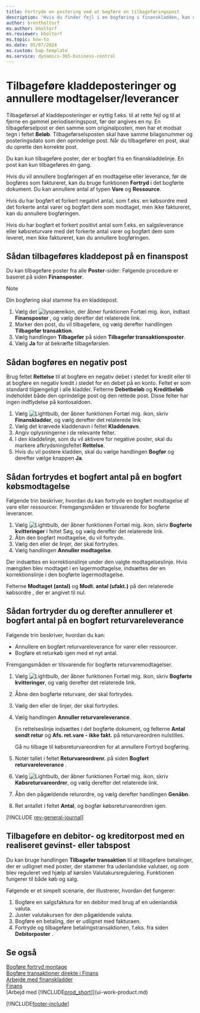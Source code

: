 ```yaml
---
title: Fortryde en postering ved at bogføre en tilbageføringspost
description: 'Hvis du finder fejl i en bogføring i finanskladden, kan du bruge funktionen Tilbagefør transaktion til at fortryde bogføringen med et korrekt revisionsspor.'
author: brentholtorf
ms.author: bholtorf
ms.reviewer: bholtorf
ms.topic: how-to
ms.date: 05/07/2024
ms.custom: bap-template
ms.service: dynamics-365-business-central
---
```

# Tilbageføre kladdeposteringer og annullere modtagelser/leverancer

Tilbageførsel af kladdeposteringer er nyttig f.eks. til at rette fejl og til at fjerne en gammel periodiseringspost, før der angives en ny. En tilbageførselpost er den samme som originalposten, men har et modsat tegn i feltet **Beløb**. Tilbageførselsposten skal have samme bilagsnummer og posteringsdato som den oprindelige post. Når du tilbagefører en post, skal du oprette den korrekte post.

Du kan kun tilbageføre poster, der er bogført fra en finanskladdelinje. En post kan kun tilbageføres én gang.

Hvis du vil annullere bogføringen af en modtagelse eller leverance, før de bogføres som faktureret, kan du bruge funktionen **Fortryd** i det bogførte dokument. Du kan annullere antal af typen **Vare** og **Ressource**.

Hvis du har bogført et forkert negativt antal, som f.eks. en købsordre med det forkerte antal varer og bogført dem som modtaget, men ikke faktureret, kan du annullere bogføringen.

Hvis du har bogført et forkert positivt antal som f.eks. en salgsleverance eller købsreturvare med det forkerte antal varer og bogført dem som leveret, men ikke faktureret, kan du annullere bogføringen.

## Sådan tilbageføres kladdepost på en finanspost

Du kan tilbageføre poster fra alle **Poster**-sider: Følgende procedure er baseret på siden **Finansposter**.

> [!NOTE]
> Din bogføring skal stamme fra en kladdepost.

1. Vælg det ![lyspæreikon, der åbner funktionen Fortæl mig.](media/ui-search/search_small.png "Fortæl mig, hvad du vil foretage dig") ikon, indtast **Finansposter** , og vælg derefter det relaterede link.
2. Marker den post, du vil tilbageføre, og vælg derefter handlingen **Tilbagefør transaktion**.
3. Vælg handlingen **Tilbagefør** på siden **Tilbagefør transaktionsposter**.
4. Vælg **Ja** for at bekræfte tilbageførslen.

## Sådan bogføres en negativ post  

Brug feltet **Rettelse** til at bogføre en negativ debet i stedet for kredit eller til at bogføre en negativ kredit i stedet for en debet på en konto. Feltet er som standard tilgængeligt i alle kladder. Felterne **Debetbeløb** og **Kreditbeløb** indeholdet både den oprindelige post og den rettede post. Disse felter har ingen indflydelse på kontosaldoen.  

1. Vælg ![Lightbulb, der åbner funktionen Fortæl mig.](media/ui-search/search_small.png "Fortæl mig, hvad du vil foretage dig") ikon, skriv **Finanskladder**, og vælg derefter det relaterede link  
2. Vælg det krævede kladdenavn i feltet **Kladdenavn**.  
3. Angiv oplysningerne i de relevante felter.  
4. I den kladdelinje, som du vil aktivere for negative poster, skal du markere afkrydsningsfeltet **Rettelse**.  
5. Hvis du vil postere kladden, skal du vælge handlingen **Bogfør** og derefter vælge knappen **Ja**.

## Sådan fortrydes et bogført antal på en bogført købsmodtagelse  

Følgende trin beskriver, hvordan du kan fortryde en bogført modtagelse af vare eller ressourcer. Fremgangsmåden er tilsvarende for bogførte leverancer.

1. Vælg ![Lightbulb, der åbner funktionen Fortæl mig.](media/ui-search/search_small.png "Fortæl mig, hvad du vil foretage dig") ikon, skriv **Bogførte kvitteringer** i feltet Søg, og vælg derefter det relaterede link.  
2. Åbn den bogført modtagelse, du vil fortryde.  
3. Vælg den eller de linjer, der skal fortrydes.  
4. Vælg handlingen **Annuller modtagelse**.

Der indsættes en korrektionslinje under den valgte modtagelseslinje. Hvis mængden blev modtaget i en lagermodtagelse, indsættes der en korrektionslinje i den bogførte lagermodtagelse.  

Felterne **Modtaget (antal)** og **Modt. antal (ufakt.)** på den relaterede købsordre , der er angivet til nul.

## Sådan fortryder du og derefter annullerer et bogført antal på en bogført returvareleverance

Følgende trin beskriver, hvordan du kan:

* Annullere en bogført returvareleverance for varer eller ressourcer.
* Bogføre et returkøb igen med et nyt antal.

Fremgangsmåden er tilsvarende for bogførte returvaremodtagelser.

1. Vælg ![Lightbulb, der åbner funktionen Fortæl mig.](media/ui-search/search_small.png "Fortæl mig, hvad du vil foretage dig") ikon, skriv **Bogførte kvitteringer**, og vælg derefter det relaterede link.  
2. Åbne den bogførte returvare, der skal fortrydes.
3. Vælg den eller de linjer, der skal fortrydes.  

4. Vælg handlingen **Annuller returvareleverance**.  

    En rettelseslinje indsættes i det bogførte dokument, og felterne **Antal sendt retur** og **Afs. ret.vare - ikke fakt.** på returvareordren nulstilles.  

    Gå nu tilbage til købsreturvareordren for at annullere Fortryd bogføring.  

5. Notér tallet i feltet **Returvareordrenr.** på siden **Bogført returvareleverance** .  
6. Vælg ![Lightbulb, der åbner funktionen Fortæl mig.](media/ui-search/search_small.png "Fortæl mig, hvad du vil foretage dig") ikon, skriv **Købsreturvareordrer**, og vælg derefter det relaterede link.  
7. Åbn den pågældende returordre, og vælg derefter handlingen **Genåbn**.  
8. Ret antallet i feltet **Antal**, og bogfør købsreturvareordren igen.  

[!INCLUDE [rev-general-journal](includes/rev-general-journal.md)]

## Tilbageføre en debitor- og kreditorpost med en realiseret gevinst- eller tabspost

Du kan bruge handlingen **Tilbagefør transaktion** til at tilbageføre betalinger, der er udlignet med poster, der stammer fra udenlandske valutaer, og som blev reguleret ved hjælp af kørslen Valutakursregulering. Funktionen fungerer til både køb og salg.

Følgende er et simpelt scenarie, der illustrerer, hvordan det fungerer:

1. Bogføre en salgsfaktura for en debitor med brug af en udenlandsk valuta.
2. Juster valutakursen for den pågældende valuta.
3. Bogføre en betaling, der er udlignet med fakturaen.
4. Fortryde og tilbageføre betalingstransaktionen, f.eks. fra siden **Debitorposter** .

## Se også

[Bogføre fortryd montage](assembly-how-to-undo-assembly-posting.md)  
[Bogføre transaktioner direkte i Finans](finance-how-post-transactions-directly.md)  
[Arbejde med finanskladder](ui-work-general-journals.md)  
[Finans](finance.md)  
[Arbejd med [!INCLUDE[prod_short](includes/prod_short.md)]](ui-work-product.md)  

[!INCLUDE[footer-include](includes/footer-banner.md)]